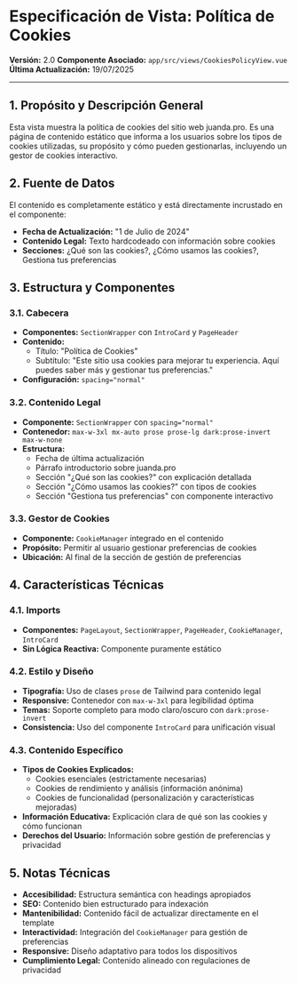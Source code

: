 # Especificación de Vista: Política de Cookies

**Versión:** 2.0
**Componente Asociado:** `app/src/views/CookiesPolicyView.vue`
**Última Actualización:** 19/07/2025

---

## 1. Propósito y Descripción General

Esta vista muestra la política de cookies del sitio web juanda.pro. Es una página de contenido estático que informa a los usuarios sobre los tipos de cookies utilizadas, su propósito y cómo pueden gestionarlas, incluyendo un gestor de cookies interactivo.

## 2. Fuente de Datos

El contenido es completamente estático y está directamente incrustado en el componente:
- **Fecha de Actualización:** "1 de Julio de 2024"
- **Contenido Legal:** Texto hardcodeado con información sobre cookies
- **Secciones:** ¿Qué son las cookies?, ¿Cómo usamos las cookies?, Gestiona tus preferencias

## 3. Estructura y Componentes

### 3.1. Cabecera
- **Componentes:** `SectionWrapper` con `IntroCard` y `PageHeader`
- **Contenido:**
  - Título: "Política de Cookies"
  - Subtítulo: "Este sitio usa cookies para mejorar tu experiencia. Aquí puedes saber más y gestionar tus preferencias."
- **Configuración:** `spacing="normal"`

### 3.2. Contenido Legal
- **Componente:** `SectionWrapper` con `spacing="normal"`
- **Contenedor:** `max-w-3xl mx-auto prose prose-lg dark:prose-invert max-w-none`
- **Estructura:**
  - Fecha de última actualización
  - Párrafo introductorio sobre juanda.pro
  - Sección "¿Qué son las cookies?" con explicación detallada
  - Sección "¿Cómo usamos las cookies?" con tipos de cookies
  - Sección "Gestiona tus preferencias" con componente interactivo

### 3.3. Gestor de Cookies
- **Componente:** `CookieManager` integrado en el contenido
- **Propósito:** Permitir al usuario gestionar preferencias de cookies
- **Ubicación:** Al final de la sección de gestión de preferencias

## 4. Características Técnicas

### 4.1. Imports
- **Componentes:** `PageLayout`, `SectionWrapper`, `PageHeader`, `CookieManager`, `IntroCard`
- **Sin Lógica Reactiva:** Componente puramente estático

### 4.2. Estilo y Diseño
- **Tipografía:** Uso de clases `prose` de Tailwind para contenido legal
- **Responsive:** Contenedor con `max-w-3xl` para legibilidad óptima
- **Temas:** Soporte completo para modo claro/oscuro con `dark:prose-invert`
- **Consistencia:** Uso del componente `IntroCard` para unificación visual

### 4.3. Contenido Específico
- **Tipos de Cookies Explicados:**
  - Cookies esenciales (estrictamente necesarias)
  - Cookies de rendimiento y análisis (información anónima)
  - Cookies de funcionalidad (personalización y características mejoradas)
- **Información Educativa:** Explicación clara de qué son las cookies y cómo funcionan
- **Derechos del Usuario:** Información sobre gestión de preferencias y privacidad

## 5. Notas Técnicas

- **Accesibilidad:** Estructura semántica con headings apropiados
- **SEO:** Contenido bien estructurado para indexación
- **Mantenibilidad:** Contenido fácil de actualizar directamente en el template
- **Interactividad:** Integración del `CookieManager` para gestión de preferencias
- **Responsive:** Diseño adaptativo para todos los dispositivos
- **Cumplimiento Legal:** Contenido alineado con regulaciones de privacidad
